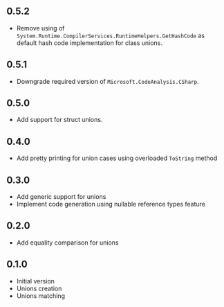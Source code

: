 0.5.2
------

- Remove using of `System.Runtime.CompilerServices.RuntimeHelpers.GetHashCode` as default hash code implementation for class unions.

0.5.1
------

- Downgrade required version of `Microsoft.CodeAnalysis.CSharp`.

0.5.0
------

- Add support for struct unions.

0.4.0
------

- Add pretty printing for union cases using overloaded `ToString` method

0.3.0
------

- Add generic support for unions
- Implement code generation using nullable reference types feature

0.2.0
------

- Add equality comparison for unions

0.1.0
------

- Initial version
- Unions creation
- Unions matching